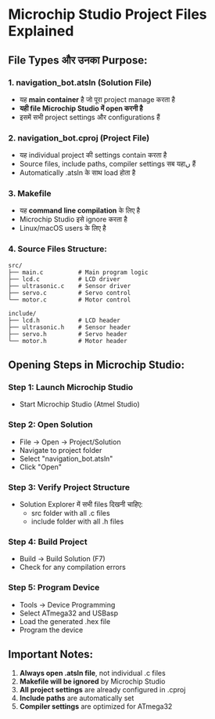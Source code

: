 # Microchip Studio Project Files Explained

## File Types और उनका Purpose:

### 1. **navigation_bot.atsln** (Solution File)
- यह **main container** है जो पूरा project manage करता है
- **यही file Microchip Studio में open करनी है**
- इसमें सभी project settings और configurations हैं

### 2. **navigation_bot.cproj** (Project File)
- यह individual project की settings contain करता है
- Source files, include paths, compiler settings सब यहाں हैं
- Automatically .atsln के साथ load होता है

### 3. **Makefile**
- यह **command line compilation** के लिए है
- Microchip Studio इसे ignore करता है
- Linux/macOS users के लिए है

### 4. **Source Files Structure:**
```
src/
├── main.c          # Main program logic
├── lcd.c           # LCD driver
├── ultrasonic.c    # Sensor driver
├── servo.c         # Servo control
└── motor.c         # Motor control

include/
├── lcd.h           # LCD header
├── ultrasonic.h    # Sensor header
├── servo.h         # Servo header
└── motor.h         # Motor header
```

## Opening Steps in Microchip Studio:

### Step 1: Launch Microchip Studio
- Start Microchip Studio (Atmel Studio)

### Step 2: Open Solution
- File → Open → Project/Solution
- Navigate to project folder
- Select "navigation_bot.atsln"
- Click "Open"

### Step 3: Verify Project Structure
- Solution Explorer में सभी files दिखनी चाहिए:
  - src folder with all .c files
  - include folder with all .h files

### Step 4: Build Project
- Build → Build Solution (F7)
- Check for any compilation errors

### Step 5: Program Device
- Tools → Device Programming
- Select ATmega32 and USBasp
- Load the generated .hex file
- Program the device

## Important Notes:

1. **Always open .atsln file**, not individual .c files
2. **Makefile will be ignored** by Microchip Studio
3. **All project settings** are already configured in .cproj
4. **Include paths** are automatically set
5. **Compiler settings** are optimized for ATmega32